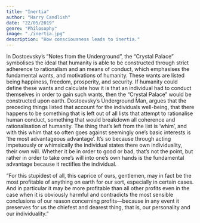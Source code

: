 ```yaml
---
title: "Inertia"
author: "Harry Candlish"
date: "22/05/2019"
genre: "Philosophy"
image: "./inertia.jpg"
description: "How consciousness leads to inertia."
---
```


In Dostoevsky’s “Notes from the Underground”, the “Crystal Palace” symbolises the ideal that humanity is able to be constructed through strict adherence to rationalism and an means of conduct, which emphasises the fundamental wants, and motivations of humanity. These wants are listed being happiness, freedom, prosperity, and security. If humanity could define these wants and calculate how it is that an individual had to conduct themselves in order to gain such wants, then the “Crystal Palace” would be constructed upon earth.
Dostoevsky’s Underground Man, argues that the preceding things listed that account for the individuals well-being, that there happens to be something that is left out of all lists that attempt to rationalise human conduct, something that would breakdown all coherence and rationalisation of humanity. The thing that’s left from the list is ‘whim’, and with this whim that so often goes against seemingly one’s basic interests is ‘the most advantageous advantage’. It’s so because through acting impetuously or whimsically the individual states there own individuality, their own will. Whether it be in order to good or bad, that’s not the point, but rather in order to take one’s will into one’s own hands is the fundamental advantage because it rectifies the individual.

“For this stupidest of all, this caprice of ours, gentlemen, may in fact be the most profitable of anything on earth for our sort, especially in certain cases. And in particular it may be more profitable than all other profits even in the case when it is obviously harmful and contradicts the most sensible conclusions of our reason concerning profits—because in any event it preserves for us the chiefest and dearest thing, that is, our personality and our individuality.”
